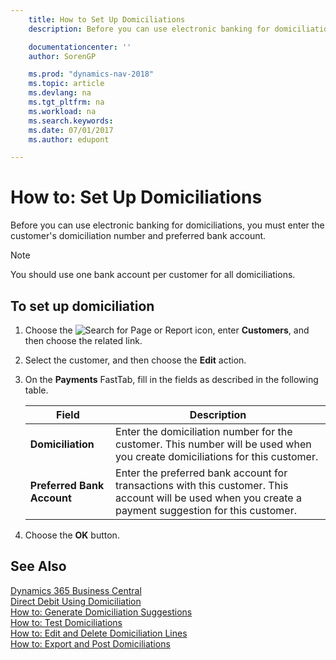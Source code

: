 ```yaml
---
    title: How to Set Up Domiciliations
    description: Before you can use electronic banking for domiciliations, you must enter the customer's domiciliation number and preferred bank account.

    documentationcenter: ''
    author: SorenGP

    ms.prod: "dynamics-nav-2018"
    ms.topic: article
    ms.devlang: na
    ms.tgt_pltfrm: na
    ms.workload: na
    ms.search.keywords:
    ms.date: 07/01/2017
    ms.author: edupont

---
```

# How to: Set Up Domiciliations
Before you can use electronic banking for domiciliations, you must enter the customer's domiciliation number and preferred bank account.  

> [!NOTE]  
>  You should use one bank account per customer for all domiciliations.  

## To set up domiciliation  

1.  Choose the ![Search for Page or Report](../../media/ui-search/search_small.png "Search for Page or Report icon") icon, enter **Customers**, and then choose the related link.  
2.  Select the customer, and then choose the **Edit** action.  
3.  On the **Payments** FastTab, fill in the fields as described in the following table.  

    |Field|Description|  
    |---------------------------------|---------------------------------------|  
    |**Domiciliation**|Enter the domiciliation number for the customer. This number will be used when you create domiciliations for this customer.|  
    |**Preferred Bank Account**|Enter the preferred bank account for transactions with this customer. This account will be used when you create a payment suggestion for this customer.|  

4.  Choose the **OK** button.  

## See Also
[Dynamics 365 Business Central](/dynamics365/business-central/)  
[Direct Debit Using Domiciliation](direct-debit-using-domiciliation.md)   
 [How to: Generate Domiciliation Suggestions](how-to-generate-domiciliation-suggestions.md)   
 [How to: Test Domiciliations](how-to-test-domiciliations.md)   
 [How to: Edit and Delete Domiciliation Lines](how-to-edit-and-delete-domiciliation-lines.md)   
 [How to: Export and Post Domiciliations](how-to-export-and-post-domiciliations.md)
